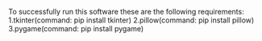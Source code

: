 To successfully run this software these are the following requirements:
1.tkinter(command: pip install tkinter)
2.pillow(command: pip install pillow)
3.pygame(command: pip install pygame)